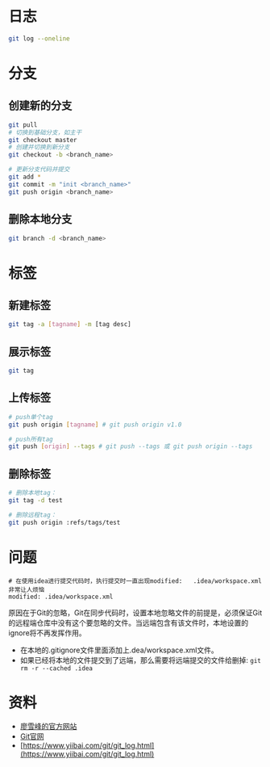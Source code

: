 # 日志

```sh
git log --oneline
```

# 分支

## 创建新的分支

```sh
git pull
# 切换到基础分支，如主干
git checkout master
# 创建并切换到新分支
git checkout -b <branch_name>

# 更新分支代码并提交
git add *
git commit -m "init <branch_name>"
git push origin <branch_name>
```

## 删除本地分支

```sh
git branch -d <branch_name>
```

# 标签

## 新建标签

```sh
git tag -a [tagname] -m [tag desc]
```

## 展示标签

```sh
git tag
```

## 上传标签

```sh
# push单个tag
git push origin [tagname] # git push origin v1.0

# push所有tag
git push [origin] --tags # git push --tags 或 git push origin --tags
```

## 删除标签

```sh
# 删除本地tag：
git tag -d test

# 删除远程tag：
git push origin :refs/tags/test
```

# 问题

```
# 在使用idea进行提交代码时，执行提交时一直出现modified:   .idea/workspace.xml 非常让人烦恼
modified: .idea/workspace.xml
```

原因在于Git的忽略，Git在同步代码时，设置本地忽略文件的前提是，必须保证Git的远程端仓库中没有这个要忽略的文件。当远端包含有该文件时，本地设置的ignore将不再发挥作用。

* 在本地的.gitignore文件里面添加上.dea/workspace.xml文件。
* 如果已经将本地的文件提交到了远端，那么需要将远端提交的文件给删掉: `git rm -r --cached .idea `

# 资料

* [廖雪峰的官方网站](https://www.liaoxuefeng.com/wiki/896043488029600)
* [Git官网](https://git-scm.com/)
* [https://www.yiibai.com/git/git_log.html](https://www.yiibai.com/git/git_log.html)